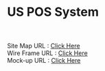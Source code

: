 # US POS System
<br><br>
Site Map URL : [Click Here](https://www.gloomaps.com/PejTnXVGHt)<br>
Wire Frame URL : [Click Here](https://wireframe.cc/peBGUm)<br>
Mock-up URL : [Click Here](https://www.figma.com/proto/l0e0hFYOFIk5FZX6SQ11pm/US-POS?page-id=0%3A1&node-id=13%3A2&viewport=68%2C299%2C0.5&scaling=min-zoom&hide-ui=1)<br><br>
